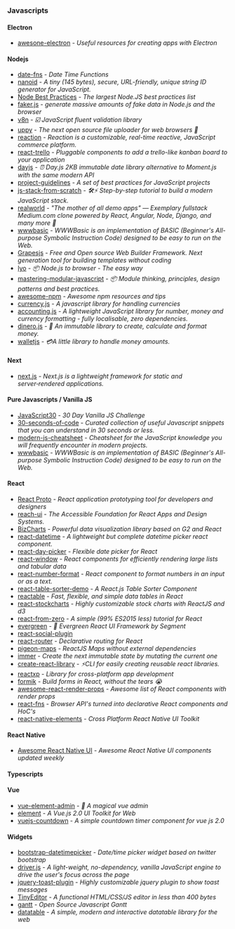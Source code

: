 ### Javascripts

#### Electron

- [awesone-electron](https://github.com/sindresorhus/awesome-electron) - _Useful resources for creating apps with Electron_

#### Nodejs

- [date-fns](https://github.com/date-fns/date-fns) - _Date Time Functions_
- [nanoid](https://github.com/ai/nanoid) - _A tiny (145 bytes), secure, URL-friendly, unique string ID generator for JavaScript._
- [Node Best Practices](https://github.com/i0natan/nodebestpractices) - _The largest Node.JS best practices list_
- [faker.js](https://github.com/Marak/faker.js) - _generate massive amounts of fake data in Node.js and the browser_
- [v8n](https://github.com/imbrn/v8n) - _☑️ JavaScript fluent validation library_
- [uppy](https://github.com/transloadit/uppy) - _The next open source file uploader for web browsers 🐶_
- [reaction](https://github.com/reactioncommerce/reaction) - _Reaction is a customizable, real-time reactive, JavaScript commerce platform._
- [react-trello](https://github.com/rcdexta/react-trello) - _Pluggable components to add a trello-like kanban board to your application_
- [dayjs](https://github.com/iamkun/dayjs) - _⏰ Day.js 2KB immutable date library alternative to Moment.js with the same modern API_
- [project-guidelines](https://github.com/elsewhencode/project-guidelines) - _A set of best practices for JavaScript projects_
- [js-stack-from-scratch](https://github.com/verekia/js-stack-from-scratch) - _🛠️⚡ Step-by-step tutorial to build a modern JavaScript stack._
- [realworld](https://github.com/gothinkster/realworld) - _"The mother of all demo apps" — Exemplary fullstack Medium.com clone powered by React, Angular, Node, Django, and many more 🏅_
- [wwwbasic](https://github.com/google/wwwbasic) - _WWWBasic is an implementation of BASIC (Beginner's All-purpose Symbolic Instruction Code) designed to be easy to run on the Web._
- [Grapesjs](https://github.com/artf/grapesjs) - _Free and Open source Web Builder Framework. Next generation tool for building templates without coding_
- [lyo](https://github.com/bokub/lyo) - _📦 Node.js to browser - The easy way_
- [mastering-modular-javascript](https://github.com/mjavascript/mastering-modular-javascript) - _📦 Module thinking, principles, design patterns and best practices._
- [awesome-npm](https://github.com/sindresorhus/awesome-npm) - _Awesome npm resources and tips_
- [currency.js](https://github.com/scurker/currency.js) - _A javascript library for handling currencies_
- [accounting.js](https://github.com/openexchangerates/accounting.js) - _A lightweight JavaScript library for number, money and currency formatting - fully localisable, zero dependencies._
- [dinero.js](https://github.com/sarahdayan/dinero.js) - _💸 An immutable library to create, calculate and format money._
- [walletjs](https://github.com/dleitee/walletjs) - _💳A little library to handle money amounts._

#### Next

- [next.js](https://github.com/zeit/next.js) - _Next.js is a lightweight framework for static and server‑rendered applications._

#### Pure Javascripts / Vanilla JS

- [JavaScript30](https://github.com/wesbos/JavaScript30) - _30 Day Vanilla JS Challenge_
- [30-seconds-of-code](https://github.com/Chalarangelo/30-seconds-of-code) - _Curated collection of useful Javascript snippets that you can understand in 30 seconds or less._
- [modern-js-cheatsheet](https://github.com/mbeaudru/modern-js-cheatsheet) - _Cheatsheet for the JavaScript knowledge you will frequently encounter in modern projects._
- [wwwbasic](https://github.com/google/wwwbasic) - _WWWBasic is an implementation of BASIC (Beginner's All-purpose Symbolic Instruction Code) designed to be easy to run on the Web._

#### React

- [React Proto](https://github.com/React-Proto/react-proto) - _React application prototyping tool for developers and designers_
- [reach-ui](https://github.com/reach/reach-ui) - _The Accessible Foundation for React Apps and Design Systems._
- [BizCharts](https://github.com/alibaba/BizCharts) - _Powerful data visualization library based on G2 and React_
- [react-datetime](https://github.com/YouCanBookMe/react-datetime) - _A lightweight but complete datetime picker react component._
- [react-day-picker](https://github.com/gpbl/react-day-picker) - _Flexible date picker for React_
- [react-window](https://github.com/bvaughn/react-window) - _React components for efficiently rendering large lists and tabular data_
- [react-number-format](https://github.com/s-yadav/react-number-format) - _React component to format numbers in an input or as a text._
- [react-table-sorter-demo](https://github.com/bgerm/react-table-sorter-demo) - _A React.js Table Sorter Component_
- [reactable](https://github.com/glittershark/reactable) - _Fast, flexible, and simple data tables in React_
- [react-stockcharts](https://github.com/rrag/react-stockcharts) - _Highly customizable stock charts with ReactJS and d3_
- [react-from-zero](https://github.com/kay-is/react-from-zero) - _A simple (99% ES2015 less) tutorial for React_
- [evergreen](https://github.com/segmentio/evergreen) - _🌲 Evergreen React UI Framework by Segment_
- [react-social-plugin](https://github.com/deepakaggarwal7/react-social-login)
- [react-router](https://github.com/ReactTraining/react-router) - _Declarative routing for React_
- [pigeon-maps](https://github.com/mariusandra/pigeon-maps) - _ReactJS Maps without external dependencies_
- [immer](https://github.com/mweststrate/immer) - _Create the next immutable state by mutating the current one_
- [create-react-library](https://github.com/transitive-bullshit/create-react-library) - _⚡CLI for easily creating reusable react libraries._
- [reactxp](https://github.com/Microsoft/reactxp) - _Library for cross-platform app development_
- [formik](https://github.com/jaredpalmer/formik) - _Build forms in React, without the tears 😭_
- [awesome-react-render-props](https://github.com/jaredpalmer/awesome-react-render-props) - _Awesome list of React components with render props_
- [react-fns](https://github.com/jaredpalmer/react-fns) - _Browser API's turned into declarative React components and HoC's_
- [react-native-elements](https://github.com/react-native-training/react-native-elements) - _Cross Platform React Native UI Toolkit_

#### React Native

- [Awesome React Native UI](https://github.com/madhavanmalolan/awesome-reactnative-ui) - _Awesome React Native UI components updated weekly_

#### Typescripts

#### Vue

- [vue-element-admin](https://github.com/PanJiaChen/vue-element-admin) - _🎉 A magical vue admin_
- [element](https://github.com/ElemeFE/element) - _A Vue.js 2.0 UI Toolkit for Web_
- [vuejs-countdown](https://github.com/getanwar/vuejs-countdown) - _A simple countdown timer component for vue js 2.0_

#### Widgets

- [bootstrap-datetimepicker](https://github.com/Eonasdan/bootstrap-datetimepicker) - _Date/time picker widget based on twitter bootstrap_
- [driver.js](https://github.com/kamranahmedse/driver.js) - _A light-weight, no-dependency, vanilla JavaScript engine to drive the user's focus across the page_
- [jquery-toast-plugin](https://github.com/kamranahmedse/jquery-toast-plugin) - _Highly customizable jquery plugin to show toast messages_
- [TinyEditor](https://github.com/umpox/TinyEditor) - _A functional HTML/CSS/JS editor in less than 400 bytes_
- [gantt](https://github.com/frappe/gantt) - _Open Source Javascript Gantt_
- [datatable](https://github.com/frappe/datatable) - _A simple, modern and interactive datatable library for the web_
